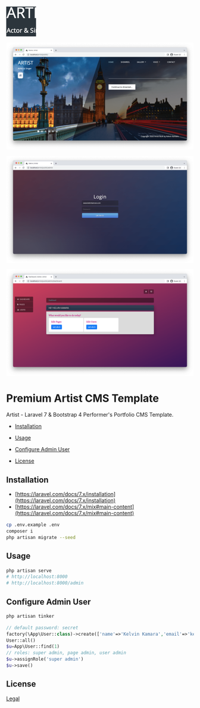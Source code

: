![home2-thumbnail.png](https://github.com/kkamara/premium-artist-cms-template/raw/main/premium-artist-cms-theme/home2-thumbnail.png)

![01_image.png](https://github.com/kkamara/premium-artist-cms-template/raw/main/premium-artist-cms-theme/preview/01_image.png)

![admin.png](https://github.com/kkamara/premium-artist-cms-template/raw/main/premium-artist-cms-theme/admin/admin.png)

![dashboard.png](https://github.com/kkamara/premium-artist-cms-template/raw/main/premium-artist-cms-theme/admin/dashboard.png)

# Premium Artist CMS Template

Artist - Laravel 7 & Bootstrap 4 Performer's Portfolio CMS Template.

* [Installation](#installation)

* [Usage](#usage)

* [Configure Admin User](#configure-admin-user)

* [License](#license)

## Installation
* [https://laravel.com/docs/7.x/installation](https://laravel.com/docs/7.x/installation)
* [https://laravel.com/docs/7.x/mix#main-content](https://laravel.com/docs/7.x/mix#main-content)

```bash
cp .env.example .env
composer i
php artisan migrate --seed
```
## Usage

```bash
php artisan serve
# http://localhost:8000
# http://localhost:8000/admin
```

## Configure Admin User

```bash
php artisan tinker
```

```php
// default password: secret
factory(\App\User::class)->create(['name'=>'Kelvin Kamara','email'=>'kelvinkamara@protonmail.com'])
User::all()
$u=App\User::find(1)
// roles: super admin, page admin, user admin
$u->assignRole('super admin')
$u->save()
```

## License
[Legal](https://themeforest.net/legal/author#how-selling-your-items-works)
